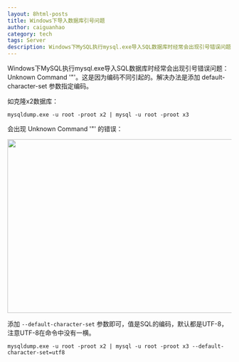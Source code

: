 ```yaml
---
layout: 8html-posts
title: Windows下导入数据库引号问题
author: caiguanhao
category: tech
tags: Server
description: Windows下MySQL执行mysql.exe导入SQL数据库时经常会出现引号错误问题： Unknown Command '\"'。这是因为编码不同引起的。解决办法是添加 default-character-set 参数指定编码。
---
```

Windows下MySQL执行mysql.exe导入SQL数据库时经常会出现引号错误问题： Unknown Command '\"'。这是因为编码不同引起的。解决办法是添加 default-character-set 参数指定编码。

如克隆x2数据库：

``mysqldump.exe -u root -proot x2 | mysql -u root -proot x3``

会出现 Unknown Command '\"' 的错误：

<img src="/uploads/2012/07/unknown_command.png" width="681" height="390" />

添加 ``--default-character-set`` 参数即可，值是SQL的编码，默认都是UTF-8，注意UTF-8在命令中没有一横。

``mysqldump.exe -u root -proot x2 | mysql -u root -proot x3 --default-character-set=utf8``
